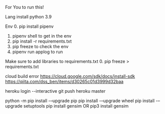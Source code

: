 For You to run this!

Lang
install python 3.9

Env
0. pip install pipenv
1. pipenv shell to get in the env
2. pip install -r requirements.txt
3. pip freeze to check the env
4. pipenv run applog to run

Make sure to add libraries to requirements.txt
0. pip freeze > requirements.txt

cloud build error
https://cloud.google.com/sdk/docs/install-sdk
https://qiita.com/dss_ben/items/d30265c01d3999d32baa

heroku login --interactive
git push heroku master

python -m pip install -–upgrade pip
pip install -–upgrade wheel
pip install -–upgrade setuptools
pip install gensim OR pip3 install gensim